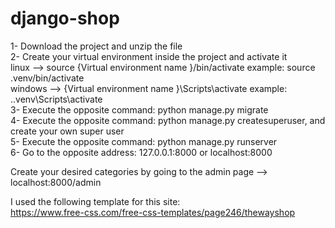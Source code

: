 # django-shop


1- Download the project and unzip the file                                                                        
2- Create your virtual environment inside the project and activate it                                             
    linux -->  source {Virtual environment name }/bin/activate       example: source .venv/bin/activate             
    windows  -->  {Virtual environment name }\Scripts\activate     example: .\.venv\Scripts\activate              
3- Execute the opposite command: python manage.py migrate                                                        
4- Execute the opposite command: python manage.py createsuperuser, and create your own super user                 
5- Execute the opposite command: python manage.py runserver                                                      
6- Go to the opposite address: 127.0.0.1:8000  or  localhost:8000                                                  
                                                                                                                
                                                                                                               
Create your desired categories by going to the admin page  -->  localhost:8000/admin                              

I used the following template for this site:                                                                       
https://www.free-css.com/free-css-templates/page246/thewayshop
